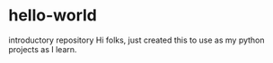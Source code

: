 # hello-world
introductory repository
Hi folks, just created this to use as my python projects as I learn.
